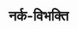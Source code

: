 ---
title: नर्क-विभक्ति

type: chapter

order:
  aagam: 
    position: 2
    depth: 1
  book: 
    position: 1
    depth: 2
  chapter: 
    position: 5
    depth: 3

parent:
  type: book

children:
  type: lesson
  count: 2

---